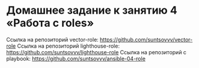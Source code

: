 # Домашнее задание к занятию 4 «Работа с roles»  
Ссылка на репозиторий vector-role:   https://github.com/suntsovvv/vector-role 
Ссылка на репозиторий lighthouse-role:   https://github.com/suntsovvv/lighthouse-role
Ссылка на репозиторий с playbook:  https://github.com/suntsovvv/ansible-04-role 



